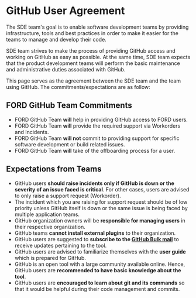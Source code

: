 # GitHub User Agreement

The SDE team's goal is to enable software development teams by providing infrastructure, tools and best practices in order to make it easier for the teams to manage and develop their code.

SDE team strives to make the process of providing GitHub access and working on GitHub as easy as possible. At the same time, SDE team expects that the product development teams will perform the basic maintenance and administrative duties associated with GitHub.

This page serves as the agreement between the SDE team and the team using GitHub. The commitments/expectations are as follow:

## FORD GitHub Team Commitments

* FORD GitHub Team **will** help in providing GitHub access to FORD users.
* FORD GitHub Team **will** provide the required support via Workorders and Incidents.
* FORD GitHub Team **will not** commit to providing support for specific software development or build related issues. 
* FORD GitHub Team **will** take of the offboarding process for a user.

## Expectations from Teams

* GitHub users **should raise incidents only if GitHub is down or the severity of an issue faced is critical**. For other cases, users are advised to only raise a support request (Workorder).
* The incident which you are raising for support request should be of low priority unless GitHub itself is down or the same issue is being faced by multiple application teams.
* GitHub organization owners will be **responsible for managing users** in their respective organization.
* GitHub teams **cannot install external plugins** to their organization.
* GitHub users are suggested to **subscribe to the [GitHub Bulk mail](http://bulkmail.ford.com/~bulkmail/Subscriptions.cgi?list=Z0060930)** to receive updates pertaining to the tool.
* GitHub users are advised to familiarize themselves with the **user guide** which is prepared for GitHub.
* GitHub is an open tool with a large community available online. Hence, GitHub users are **recommended to have basic knowledge about the tool**.
* GitHub users are **encouraged to learn about git and its commands** so that it would be helpful during their code management and commits.



